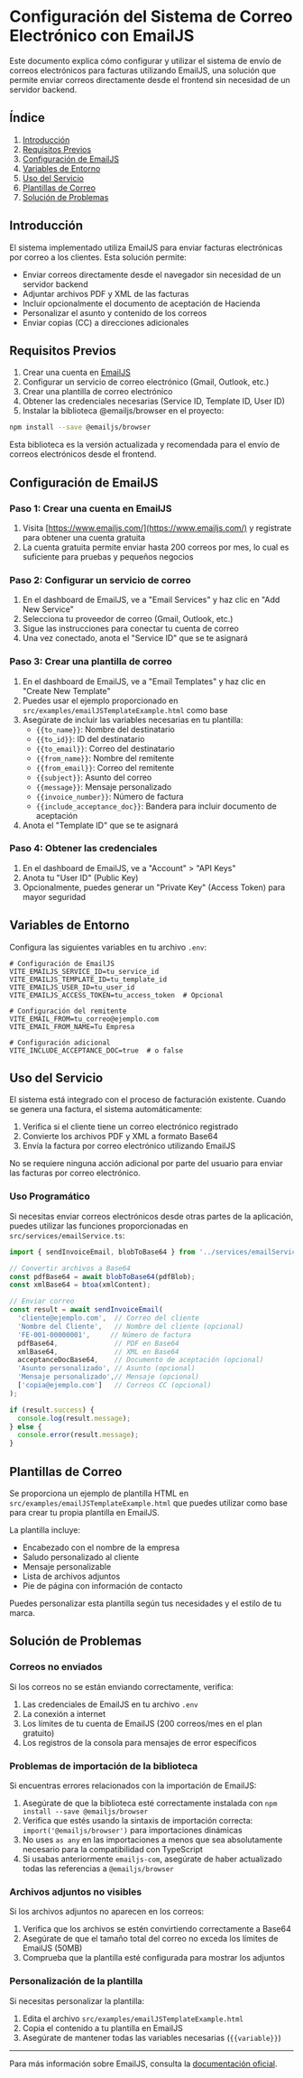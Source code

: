 # Configuración del Sistema de Correo Electrónico con EmailJS

Este documento explica cómo configurar y utilizar el sistema de envío de correos electrónicos para facturas utilizando EmailJS, una solución que permite enviar correos directamente desde el frontend sin necesidad de un servidor backend.

## Índice

1. [Introducción](#introducción)
2. [Requisitos Previos](#requisitos-previos)
3. [Configuración de EmailJS](#configuración-de-emailjs)
4. [Variables de Entorno](#variables-de-entorno)
5. [Uso del Servicio](#uso-del-servicio)
6. [Plantillas de Correo](#plantillas-de-correo)
7. [Solución de Problemas](#solución-de-problemas)

## Introducción

El sistema implementado utiliza EmailJS para enviar facturas electrónicas por correo a los clientes. Esta solución permite:

- Enviar correos directamente desde el navegador sin necesidad de un servidor backend
- Adjuntar archivos PDF y XML de las facturas
- Incluir opcionalmente el documento de aceptación de Hacienda
- Personalizar el asunto y contenido de los correos
- Enviar copias (CC) a direcciones adicionales

## Requisitos Previos

1. Crear una cuenta en [EmailJS](https://www.emailjs.com/)
2. Configurar un servicio de correo electrónico (Gmail, Outlook, etc.)
3. Crear una plantilla de correo electrónico
4. Obtener las credenciales necesarias (Service ID, Template ID, User ID)
5. Instalar la biblioteca @emailjs/browser en el proyecto:

```bash
npm install --save @emailjs/browser
```

Esta biblioteca es la versión actualizada y recomendada para el envío de correos electrónicos desde el frontend.

## Configuración de EmailJS

### Paso 1: Crear una cuenta en EmailJS

1. Visita [https://www.emailjs.com/](https://www.emailjs.com/) y regístrate para obtener una cuenta gratuita
2. La cuenta gratuita permite enviar hasta 200 correos por mes, lo cual es suficiente para pruebas y pequeños negocios

### Paso 2: Configurar un servicio de correo

1. En el dashboard de EmailJS, ve a "Email Services" y haz clic en "Add New Service"
2. Selecciona tu proveedor de correo (Gmail, Outlook, etc.)
3. Sigue las instrucciones para conectar tu cuenta de correo
4. Una vez conectado, anota el "Service ID" que se te asignará

### Paso 3: Crear una plantilla de correo

1. En el dashboard de EmailJS, ve a "Email Templates" y haz clic en "Create New Template"
2. Puedes usar el ejemplo proporcionado en `src/examples/emailJSTemplateExample.html` como base
3. Asegúrate de incluir las variables necesarias en tu plantilla:
   - `{{to_name}}`: Nombre del destinatario
   - `{{to_id}}`: ID del destinatario
   - `{{to_email}}`: Correo del destinatario
   - `{{from_name}}`: Nombre del remitente
   - `{{from_email}}`: Correo del remitente
   - `{{subject}}`: Asunto del correo
   - `{{message}}`: Mensaje personalizado
   - `{{invoice_number}}`: Número de factura
   - `{{include_acceptance_doc}}`: Bandera para incluir documento de aceptación
4. Anota el "Template ID" que se te asignará

### Paso 4: Obtener las credenciales

1. En el dashboard de EmailJS, ve a "Account" > "API Keys"
2. Anota tu "User ID" (Public Key)
3. Opcionalmente, puedes generar un "Private Key" (Access Token) para mayor seguridad

## Variables de Entorno

Configura las siguientes variables en tu archivo `.env`:

```
# Configuración de EmailJS
VITE_EMAILJS_SERVICE_ID=tu_service_id
VITE_EMAILJS_TEMPLATE_ID=tu_template_id
VITE_EMAILJS_USER_ID=tu_user_id
VITE_EMAILJS_ACCESS_TOKEN=tu_access_token  # Opcional

# Configuración del remitente
VITE_EMAIL_FROM=tu_correo@ejemplo.com
VITE_EMAIL_FROM_NAME=Tu Empresa

# Configuración adicional
VITE_INCLUDE_ACCEPTANCE_DOC=true  # o false
```

## Uso del Servicio

El sistema está integrado con el proceso de facturación existente. Cuando se genera una factura, el sistema automáticamente:

1. Verifica si el cliente tiene un correo electrónico registrado
2. Convierte los archivos PDF y XML a formato Base64
3. Envía la factura por correo electrónico utilizando EmailJS

No se requiere ninguna acción adicional por parte del usuario para enviar las facturas por correo electrónico.

### Uso Programático

Si necesitas enviar correos electrónicos desde otras partes de la aplicación, puedes utilizar las funciones proporcionadas en `src/services/emailService.ts`:

```typescript
import { sendInvoiceEmail, blobToBase64 } from '../services/emailService';

// Convertir archivos a Base64
const pdfBase64 = await blobToBase64(pdfBlob);
const xmlBase64 = btoa(xmlContent);

// Enviar correo
const result = await sendInvoiceEmail(
  'cliente@ejemplo.com',  // Correo del cliente
  'Nombre del Cliente',   // Nombre del cliente (opcional)
  'FE-001-00000001',     // Número de factura
  pdfBase64,              // PDF en Base64
  xmlBase64,              // XML en Base64
  acceptanceDocBase64,    // Documento de aceptación (opcional)
  'Asunto personalizado', // Asunto (opcional)
  'Mensaje personalizado',// Mensaje (opcional)
  ['copia@ejemplo.com']   // Correos CC (opcional)
);

if (result.success) {
  console.log(result.message);
} else {
  console.error(result.message);
}
```

## Plantillas de Correo

Se proporciona un ejemplo de plantilla HTML en `src/examples/emailJSTemplateExample.html` que puedes utilizar como base para crear tu propia plantilla en EmailJS.

La plantilla incluye:

- Encabezado con el nombre de la empresa
- Saludo personalizado al cliente
- Mensaje personalizable
- Lista de archivos adjuntos
- Pie de página con información de contacto

Puedes personalizar esta plantilla según tus necesidades y el estilo de tu marca.

## Solución de Problemas

### Correos no enviados

Si los correos no se están enviando correctamente, verifica:

1. Las credenciales de EmailJS en tu archivo `.env`
2. La conexión a internet
3. Los límites de tu cuenta de EmailJS (200 correos/mes en el plan gratuito)
4. Los registros de la consola para mensajes de error específicos

### Problemas de importación de la biblioteca

Si encuentras errores relacionados con la importación de EmailJS:

1. Asegúrate de que la biblioteca esté correctamente instalada con `npm install --save @emailjs/browser`
2. Verifica que estés usando la sintaxis de importación correcta: `import('@emailjs/browser')` para importaciones dinámicas
3. No uses `as any` en las importaciones a menos que sea absolutamente necesario para la compatibilidad con TypeScript
4. Si usabas anteriormente `emailjs-com`, asegúrate de haber actualizado todas las referencias a `@emailjs/browser`

### Archivos adjuntos no visibles

Si los archivos adjuntos no aparecen en los correos:

1. Verifica que los archivos se estén convirtiendo correctamente a Base64
2. Asegúrate de que el tamaño total del correo no exceda los límites de EmailJS (50MB)
3. Comprueba que la plantilla esté configurada para mostrar los adjuntos

### Personalización de la plantilla

Si necesitas personalizar la plantilla:

1. Edita el archivo `src/examples/emailJSTemplateExample.html`
2. Copia el contenido a tu plantilla en EmailJS
3. Asegúrate de mantener todas las variables necesarias (`{{variable}}`)

---

Para más información sobre EmailJS, consulta la [documentación oficial](https://www.emailjs.com/docs/).